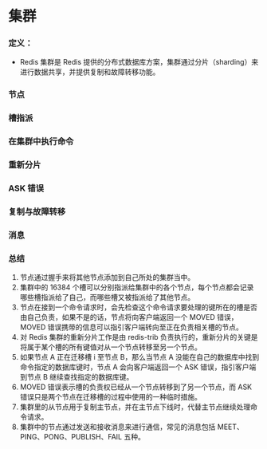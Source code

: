 # 集群

### 定义：

- Redis 集群是 Redis 提供的分布式数据库方案，集群通过分片（sharding）来进行数据共享，并提供复制和故障转移功能。

### 节点

### 槽指派

### 在集群中执行命令

### 重新分片

### ASK 错误

### 复制与故障转移

### 消息

### 总结

1. 节点通过握手来将其他节点添加到自己所处的集群当中。
2. 集群中的 16384 个槽可以分别指派给集群中的各个节点，每个节点都会记录哪些槽指派给了自己，而哪些槽又被指派给了其他节点。
3. 节点在接到一个命令请求时，会先检查这个命令请求要处理的键所在的槽是否由自己负责，如果不是的话，节点将向客户端返回一个 MOVED 错误，MOVED 错误携带的信息可以指引客户端转向至正在负责相关槽的节点。
4. 对 Redis 集群的重新分片工作是由 redis-trib 负责执行的，重新分片的关键是将属于某个槽的所有键值对从一个节点转移至另一个节点。
5. 如果节点 A 正在迁移槽 i 至节点 B，那么当节点 A 没能在自己的数据库中找到命令指定的数据库键时，节点 A 会向客户端返回一个 ASK 错误，指引客户端到节点 B 继续查找指定的数据库键。
6. MOVED 错误表示槽的负责权已经从一个节点转移到了另一个节点，而 ASK 错误只是两个节点在迁移槽的过程中使用的一种临时措施。
7. 集群里的从节点用于复制主节点，并在主节点下线时，代替主节点继续处理命令请求。
8. 集群中的节点通过发送和接收消息来进行通信，常见的消息包括 MEET、PING、PONG、PUBLISH、FAIL 五种。
